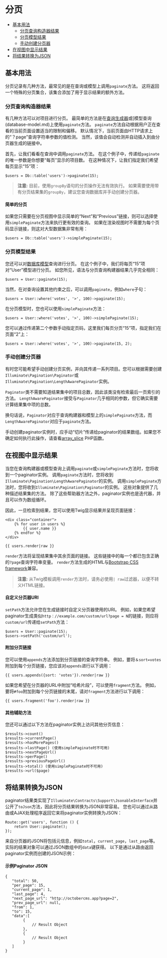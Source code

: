 # 分页

- [基本用法](#basic-usage)
    - [分页查询构造器结果](#paginating-query-builder-results)
    - [分页模型结果](#paginating-eloquent-results)
    - [手动创建分页器](#manually-creating-a-paginator)
- [在视图中显示结果](#displaying-results-in-a-view)
- [将结果转换为JSON](#converting-results-to-json)

<a name="basic-usage"></a>
## 基本用法

分页记录有几种方法，最常见的是在查询或模型上调用`paginate`方法。 这将返回一个特殊的分页集合，该集合添加了用于显示结果的额外方法。

<a name="paginating-query-builder-results"></a>
### 分页查询构造器结果

有几种方法可以对项目进行分页。 最简单的方法是在[查询生成器](database-query.md)或[模型查询(database-model.md)上使用`paginate`方法。 `paginate`方法自动根据用户正在查看的当前页面设置适当的限制和偏移。 默认情况下，当前页面由HTTP请求上的“？page”查询字符串参数的值检测。 当然，该值会自动检测并自动插入到由分页器生成的链接中。

首先，让我们看看在查询中调用`paginate`方法。 在这个例子中，传递给`paginate`的唯一参数是你想要“每页”显示的项目数。 在这种情况下，让我们指定我们希望每页显示“15”项：

    $users = Db::table('users')->paginate(15);

> **注意:** 目前，使用`groupBy`语句的分页操作无法有效执行。 如果需要使用带有分页结果集的`groupBy`，建议您查询数据库并手动创建分页器。

#### 简单的分页

如果您只需要在分页视图中显示简单的“Next”和“Previous”链接，则可以选择使用`simplePaginate`方法来执行更有效的查询。 如果在渲染视图时不需要为每个页码显示链接，则这对大型数据集非常有用：

    $users = Db::table('users')->simplePaginate(15);

<a name="paginating-eloquent-results"></a>
### 分页模型结果

您还可以对[数据库模型](database-model.md)查询进行分页。 在这个例子中，我们将每页“15”项对“User”模型进行分页。 如您所见，语法与分页查询构建器结果几乎完全相同：

    $users = User::paginate(15);

当然，在对查询设置其他约束之后，可以调用`paginate`，例如`where`子句：

    $users = User::where('votes', '>', 100)->paginate(15);

在分页模型时，您也可以使用`simplePaginate`方法：

    $users = User::where('votes', '>', 100)->simplePaginate(15);

您可以通过传递第二个参数手动指定页码，这里我们每页分页“15”项，指定我们在页面“2”上：

    $users = User::where('votes', '>', 100)->paginate(15, 2);

<a name="manually-creating-a-paginator"></a>
### 手动创建分页器

有时您可能希望手动创建分页实例，并向其传递一系列项目。您可以根据需要创建`Illuminate\Pagination\Paginator`或`Illuminate\Pagination\LengthAwarePaginator`实例。

`Paginator`类不需要知道结果集中的项目总数，因此该类没有检索最后一页索引的方法。 `LengthAwarePaginator`接受与`Paginator`几乎相同的参数，但它确实需要计算结果集中项的总数。

换句话说，`Paginator`对应于查询构建器和模型上的`simplePaginate`方法，而`LengthAwarePaginator`对应于`paginate`方法。

手动创建paginator实例时，应手动“切片”传递给paginator的结果数组。如果您不确定如何执行此操作，请查看[array_slice](http://php.net/manual/en/function.array-slice.php) PHP函数。

<a name="displaying-results-in-a-view"></a>
## 在视图中显示结果

当您在查询构建器或模型查询上调用`paginate`或`simplePaginate`方法时，您将收到一个paginator实例。 调用`paginate`方法时，您将收到`Illuminate\Pagination\LengthAwarePaginator`的实例。 调用`simplePaginate`方法时，您将收到`Illuminate\Pagination\Paginator`的实例。 这些对象提供了几种描述结果集的方法。 除了这些帮助器方法之外，paginator实例也是迭代器，并且可以作为数组循环。

因此，一旦检索到结果，您可以使用Twig显示结果并呈现页面链接：

    <div class="container">
        {% for user in users %}
            {{ user.name }}
        {% endfor %}
    </div>

    {{ users.render|raw }}

`render`方法将呈现结果集中其余页面的链接。 这些链接中的每一个都已包含正确的`?page`查询字符串变量。 `render`方法生成的HTML与[Bootstrap CSS framework](https://getbootstrap.com)兼容。

> **注意:** 从Twig模板调用`render`方法时，请务必使用`| raw`过滤器，以便不转义HTML链接。

#### 自定义分页器URI

`setPath`方法允许您在生成链接时自定义分页器使用的URI。 例如，如果您希望paginator生成类似`http：//example.com/custom/url?page = N`的链接，则应将`custom/url`传递给`setPath`方法：

    $users = User::paginate(15);
    $users->setPath('custom/url');

#### 附加分页链接

您可以使用`appends`方法添加到分页链接的查询字符串。 例如，要将`＆sort=votes`附加到每个分页链接，您应该对`appends`进行以下调用：

    {{ users.appends({sort: 'votes'}).render|raw }}

如果您希望在分页器的URL中附加“哈希片段”，可以使用`fragment`方法。 例如，要将`#foo`附加到每个分页链接的末尾，请对`fragment`方法进行以下调用：

    {{ users.fragment('foo').render|raw }}

#### 其他辅助方法

您还可以通过以下方法在paginator实例上访问其他分页信息：

    $results->count()
    $results->currentPage()
    $results->hasMorePages()
    $results->lastPage() (使用simplePaginate时不可用)
    $results->nextPageUrl()
    $results->perPage()
    $results->previousPageUrl()
    $results->total() (使用simplePaginate时不可用)
    $results->url($page)

<a name="converting-results-to-json"></a>
## 将结果转换为JSON

paginator结果类实现了`Illuminate\Contracts\Support\JsonableInterface`并公开了`toJson`方法，因此将分页结果转换为JSON非常容易。 您也可以通过从路由或AJAX处理程序返回它来将paginator实例转换为JSON：

    Route::get('users', function () {
        return User::paginate();
    });

来自分页器的JSON将包括元信息，例如`total`，`current_page`，`last_page`等。 实际的结果对象可以通过JSON数组中的`data`键获得。 以下是通过从路由返回paginator实例而创建的JSON示例：

#### 示例Paginator JSON

    {
       "total": 50,
       "per_page": 15,
       "current_page": 1,
       "last_page": 4,
       "next_page_url": "http://octobercms.app?page=2",
       "prev_page_url": null,
       "from": 1,
       "to": 15,
       "data":[
            {
                // Result Object
            },
            {
                // Result Object
            }
       ]
    }
